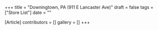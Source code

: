 +++
title = "Downingtown, PA (911 E Lancaster Ave)"
draft = false
tags = ["Store List"]
date = ""

[Article]
contributors = []
gallery = []
+++
